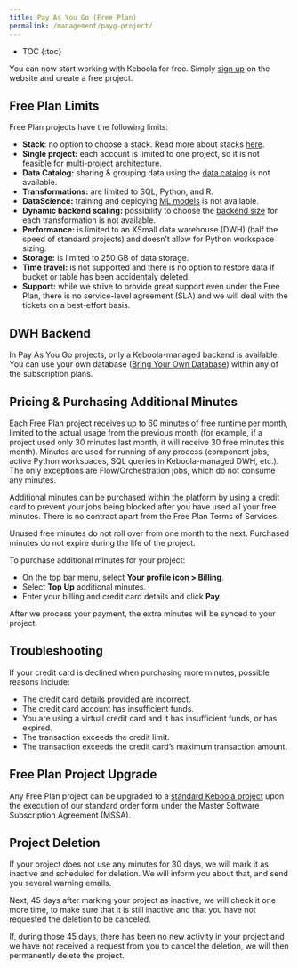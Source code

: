 ```yaml
---
title: Pay As You Go (Free Plan)
permalink: /management/payg-project/
---
```


* TOC
{:toc}

You can now start working with Keboola for free. Simply [sign up](https://connection.us-east4.gcp.keboola.com/wizard) on the website and create a free project.

## Free Plan Limits
Free Plan projects have the following limits:

- **Stack**: no option to choose a stack. Read more about stacks [here](/overview/#stacks).
- **Single project:** each account is limited to one project, so it is not feasible for [multi-project architecture](/catalog/multi-project/).
- **Data Catalog:** sharing & grouping data using the [data catalog](/catalog/) is not available. 
- **Transformations:** are limited to SQL, Python, and R.
- **DataScience:** training and deploying [ML models](transformations/ml-model-deployment/) is not available.
- **Dynamic backend scaling:** possibility to choose the [backend size](/transformations/snowflake-plain/) for each transformation is not available. 
- **Performance:** is limited to an XSmall data warehouse (DWH) (half the speed of standard projects) and doesn’t allow for Python workspace sizing.
- **Storage:** is limited to 250 GB of data storage.
- **Time travel:** is not supported and there is no option to restore data if bucket or table has been accidentaly deleted.
- **Support:** while we strive to provide great support even under the Free Plan, there is no service-level agreement (SLA) and we will deal with the tickets on a best-effort basis. 

## DWH Backend
In Pay As You Go projects, only a Keboola-managed backend is available. You can use your own database ([Bring Your Own Database](/storage/byodb/)) within any of the subscription plans.

## Pricing & Purchasing Additional Minutes
Each Free Plan project receives up to 60 minutes of free runtime per month, limited to the actual usage from the previous month (for example, if a project used only 30 minutes last month, it will receive 30 free minutes this month). Minutes are used for running of any process 
(component jobs, active Python workspaces, SQL queries in Keboola-managed DWH, etc.). The only exceptions are Flow/Orchestration jobs,
which do not consume any minutes.

Additional minutes can be purchased within the platform by using a credit card to prevent your jobs being blocked after you have used
all your free minutes. There is no contract apart from the Free Plan Terms of Services. 

Unused free minutes do not roll over from one month to the next. Purchased minutes do not expire during the life of the project.

To purchase additional minutes for your project:
- On the top bar menu, select **Your profile icon > Billing**.
- Select **Top Up** additional minutes.
- Enter your billing and credit card details and click **Pay**.

After we process your payment, the extra minutes will be synced to your project.

## Troubleshooting

If your credit card is declined when purchasing more minutes, possible reasons include:
- The credit card details provided are incorrect.
- The credit card account has insufficient funds.
- You are using a virtual credit card and it has insufficient funds, or has expired.
- The transaction exceeds the credit limit.
- The transaction exceeds the credit card’s maximum transaction amount.

## Free Plan Project Upgrade
Any Free Plan project can be upgraded to a [standard Keboola project](/management/project/) upon the execution 
of our standard order form under the Master Software Subscription Agreement (MSSA).

## Project Deletion

If your project does not use any minutes for 30 days, we will mark it as inactive and scheduled for deletion. 
We will inform you about that, and send you several warning emails.

Next, 45 days after marking your project as inactive, we will check it one more time, to make sure that it is still inactive 
and that you have not requested the deletion to be canceled.

If, during those 45 days, there has been no new activity in your project and we have not received a request from you to cancel 
the deletion, we will then permanently delete the project.
